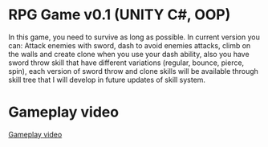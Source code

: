 # RPG Game v0.1 (UNITY C#, OOP)
In this game, you need to survive as long as possible.
In current version you can: Attack enemies with sword, dash to avoid enemies attacks,
climb on the walls and create clone when you use your dash ability, also you have
sword throw skill that have different variations (regular, bounce, pierce, spin),
each version of sword throw and clone skills will be available through skill tree
that I will develop in future updates of skill system.

# Gameplay video
[Gameplay video](https://youtu.be/HO4deEZR3rI)
